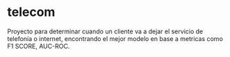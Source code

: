 # telecom
Proyecto para determinar cuando un cliente va a dejar el servicio de telefonía o internet, encontrando el mejor modelo en base a metricas como F1 SCORE, AUC-ROC. 
